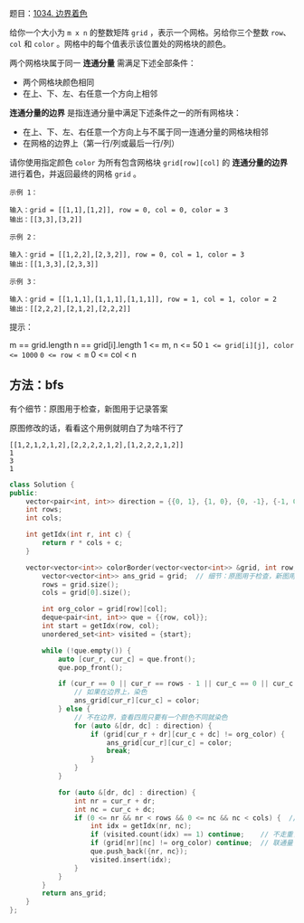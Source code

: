 题目：[1034. 边界着色](https://leetcode.cn/problems/coloring-a-border/)

给你一个大小为 `m x n` 的整数矩阵 `grid` ，表示一个网格。另给你三个整数 `row`、`col` 和 `color` 。网格中的每个值表示该位置处的网格块的颜色。

两个网格块属于同一 **连通分量** 需满足下述全部条件：

- 两个网格块颜色相同
- 在上、下、左、右任意一个方向上相邻

**连通分量的边界** 是指连通分量中满足下述条件之一的所有网格块：

- 在上、下、左、右任意一个方向上与不属于同一连通分量的网格块相邻
- 在网格的边界上（第一行/列或最后一行/列）

请你使用指定颜色 `color` 为所有包含网格块 `grid[row][col]` 的 **连通分量的边界** 进行着色，并返回最终的网格 `grid` 。

```
示例 1：

输入：grid = [[1,1],[1,2]], row = 0, col = 0, color = 3
输出：[[3,3],[3,2]]

示例 2：

输入：grid = [[1,2,2],[2,3,2]], row = 0, col = 1, color = 3
输出：[[1,3,3],[2,3,3]]

示例 3：

输入：grid = [[1,1,1],[1,1,1],[1,1,1]], row = 1, col = 1, color = 2
输出：[[2,2,2],[2,1,2],[2,2,2]]

```

提示：

m == grid.length
n == grid[i].length
1 <= m, n <= 50
`1 <= grid[i][j], color <= 1000`
`0 <= row < m`
0 <= col < n

## 方法：bfs

有个细节：原图用于检查，新图用于记录答案

原图修改的话，看看这个用例就明白了为啥不行了

```
[[1,2,1,2,1,2],[2,2,2,2,1,2],[1,2,2,2,1,2]]
1
3
1
```



```c++
class Solution {
public:
    vector<pair<int, int>> direction = {{0, 1}, {1, 0}, {0, -1}, {-1, 0}};
    int rows;
    int cols;

    int getIdx(int r, int c) {
        return r * cols + c;
    }

    vector<vector<int>> colorBorder(vector<vector<int>> &grid, int row, int col, int color) {
        vector<vector<int>> ans_grid = grid;  // 细节：原图用于检查，新图用于记录答案
        rows = grid.size();
        cols = grid[0].size();

        int org_color = grid[row][col];
        deque<pair<int, int>> que = {{row, col}};
        int start = getIdx(row, col);
        unordered_set<int> visited = {start};

        while (!que.empty()) {
            auto [cur_r, cur_c] = que.front();
            que.pop_front();

            if (cur_r == 0 || cur_r == rows - 1 || cur_c == 0 || cur_c == cols - 1) {
                // 如果在边界上，染色
                ans_grid[cur_r][cur_c] = color;
            } else {
                // 不在边界，查看四周只要有一个颜色不同就染色
                for (auto &[dr, dc] : direction) {
                    if (grid[cur_r + dr][cur_c + dc] != org_color) {
                        ans_grid[cur_r][cur_c] = color;
                        break;
                    }
                }
            }

            for (auto &[dr, dc] : direction) {
                int nr = cur_r + dr;
                int nc = cur_c + dc;
                if (0 <= nr && nr < rows && 0 <= nc && nc < cols) {  // 图内
                    int idx = getIdx(nr, nc);
                    if (visited.count(idx) == 1) continue;    // 不走重复路
                    if (grid[nr][nc] != org_color) continue;  // 联通量
                    que.push_back({nr, nc});
                    visited.insert(idx);
                }
            }
        }
        return ans_grid;
    }
};
```

